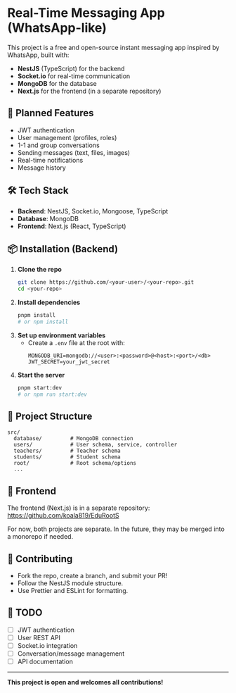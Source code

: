 # Real-Time Messaging App (WhatsApp-like)

This project is a free and open-source instant messaging app inspired by WhatsApp, built with:

- **NestJS** (TypeScript) for the backend
- **Socket.io** for real-time communication
- **MongoDB** for the database
- **Next.js** for the frontend (in a separate repository)

## 🚀 Planned Features

- JWT authentication
- User management (profiles, roles)
- 1-1 and group conversations
- Sending messages (text, files, images)
- Real-time notifications
- Message history

## 🛠️ Tech Stack

- **Backend**: NestJS, Socket.io, Mongoose, TypeScript
- **Database**: MongoDB
- **Frontend**: Next.js (React, TypeScript)

## 📦 Installation (Backend)

1. **Clone the repo**
   ```bash
   git clone https://github.com/<your-user>/<your-repo>.git
   cd <your-repo>
   ```
2. **Install dependencies**
   ```bash
   pnpm install
   # or npm install
   ```
3. **Set up environment variables**
   - Create a `.env` file at the root with:
     ```env
     MONGODB_URI=mongodb://<user>:<password>@<host>:<port>/<db>
     JWT_SECRET=your_jwt_secret
     ```
4. **Start the server**
   ```bash
   pnpm start:dev
   # or npm run start:dev
   ```

## 📁 Project Structure

```
src/
  database/         # MongoDB connection
  users/            # User schema, service, controller
  teachers/         # Teacher schema
  students/         # Student schema
  root/             # Root schema/options
  ...
```

## 🔗 Frontend

The frontend (Next.js) is in a separate repository:
https://github.com/koala819/EduRootS

For now, both projects are separate. In the future, they may be merged into a monorepo if needed.

## 🤝 Contributing

- Fork the repo, create a branch, and submit your PR!
- Follow the NestJS module structure.
- Use Prettier and ESLint for formatting.

## 📝 TODO

- [ ] JWT authentication
- [ ] User REST API
- [ ] Socket.io integration
- [ ] Conversation/message management
- [ ] API documentation

---

**This project is open and welcomes all contributions!**
